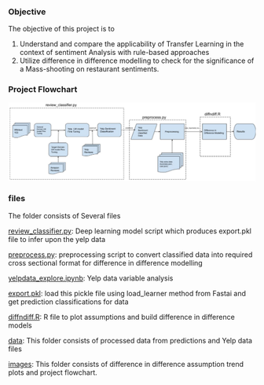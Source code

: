 ### Objective
The objective of this project is to 

1. Understand and compare the applicability of Transfer Learning in the context of sentiment Analysis with rule-based approaches
2. Utilize difference in difference modelling to check for the significance of a Mass-shooting on restaurant sentiments. 



### Project Flowchart

<img src="images/flowchartlarge.JPG" width="800">

### files

The folder consists of Several files

[review_classifier.py](review_classifier.py): Deep learning model script which produces export.pkl file to infer upon the yelp data

[preprocess.py](preprocess.py): preprocessing script to convert classified data into required cross sectional format for difference in difference modelling 

[yelpdata_explore.ipynb](yelpdata_explore.ipynb): Yelp data variable analysis

[export.pkl](export.pkl): load this pickle file using load_learner method from Fastai and get prediction classifications for data 

[diffndiff.R](diffndiff.R): R file to plot assumptions and build difference in difference models

[data](/data/): This folder consists of processed data from predictions and Yelp data files

[images](/images/): This folder consists of difference in difference assumption trend plots and project flowchart.
